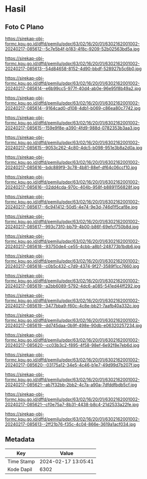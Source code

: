 # Hasil

## Foto C Plano

https://sirekap-obj-formc.kpu.go.id/dffd/pemilu/pdpr/63/02/16/20/01/6302162001002-20240217-085612--5c7e5b4f-b183-4f8c-9209-52b02563bd5a.jpg

https://sirekap-obj-formc.kpu.go.id/dffd/pemilu/pdpr/63/02/16/20/01/6302162001002-20240217-085613--54d84658-8152-4d90-bbdf-528927b5c6b0.jpg

https://sirekap-obj-formc.kpu.go.id/dffd/pemilu/pdpr/63/02/16/20/01/6302162001002-20240217-085614--e6b99cc5-977f-40d4-ab0e-96e95f8b49a2.jpg

https://sirekap-obj-formc.kpu.go.id/dffd/pemilu/pdpr/63/02/16/20/01/6302162001002-20240217-085614--9164cad0-d108-4db1-b069-c86ea80c7742.jpg

https://sirekap-obj-formc.kpu.go.id/dffd/pemilu/pdpr/63/02/16/20/01/6302162001002-20240217-085615--159e9f8e-a390-4fd9-988d-0782353b3aa3.jpg

https://sirekap-obj-formc.kpu.go.id/dffd/pemilu/pdpr/63/02/16/20/01/6302162001002-20240217-085615--9053c262-4c80-4dc5-b098-951e3b8a2d0a.jpg

https://sirekap-obj-formc.kpu.go.id/dffd/pemilu/pdpr/63/02/16/20/01/6302162001002-20240217-085616--bdc889f9-3c78-4b81-88ef-df64c06ccf10.jpg

https://sirekap-obj-formc.kpu.go.id/dffd/pemilu/pdpr/63/02/16/20/01/6302162001002-20240217-085616--02dd4cda-970c-404b-958f-b8891156828f.jpg

https://sirekap-obj-formc.kpu.go.id/dffd/pemilu/pdpr/63/02/16/20/01/6302162001002-20240217-085617--6c941412-50d5-4e74-9e3d-746d1f5caf8e.jpg

https://sirekap-obj-formc.kpu.go.id/dffd/pemilu/pdpr/63/02/16/20/01/6302162001002-20240217-085617--993c73f0-bb79-4b00-b86f-69efcf750b8d.jpg

https://sirekap-obj-formc.kpu.go.id/dffd/pemilu/pdpr/63/02/16/20/01/6302162001002-20240217-085618--93750de4-ce55-4cbb-a8b1-248773b1bdb6.jpg

https://sirekap-obj-formc.kpu.go.id/dffd/pemilu/pdpr/63/02/16/20/01/6302162001002-20240217-085618--c0b5c432-c7d9-4374-9f27-3589f1cc7660.jpg

https://sirekap-obj-formc.kpu.go.id/dffd/pemilu/pdpr/63/02/16/20/01/6302162001002-20240217-085619--a2bb6089-5792-4dc6-a085-541ed44ff292.jpg

https://sirekap-obj-formc.kpu.go.id/dffd/pemilu/pdpr/63/02/16/20/01/6302162001002-20240217-085619--3477bba9-f60c-4c8e-bb21-7aafb40a332c.jpg

https://sirekap-obj-formc.kpu.go.id/dffd/pemilu/pdpr/63/02/16/20/01/6302162001002-20240217-085619--dd745daa-0b9f-498e-90db-e06320257234.jpg

https://sirekap-obj-formc.kpu.go.id/dffd/pemilu/pdpr/63/02/16/20/01/6302162001002-20240217-085620--cc03b3c2-f895-4f58-98ef-6e92f8e7eb6d.jpg

https://sirekap-obj-formc.kpu.go.id/dffd/pemilu/pdpr/63/02/16/20/01/6302162001002-20240217-085620--03175a12-34e5-4c46-b1e7-49d99d7b207f.jpg

https://sirekap-obj-formc.kpu.go.id/dffd/pemilu/pdpr/63/02/16/20/01/6302162001002-20240217-085621--ab7f32bb-2bb2-4c7a-a90a-7dfddfbdb5cf.jpg

https://sirekap-obj-formc.kpu.go.id/dffd/pemilu/pdpr/63/02/16/20/01/6302162001002-20240217-085621--cf0e75a7-8b31-4438-b8c4-21d2533a22fe.jpg

https://sirekap-obj-formc.kpu.go.id/dffd/pemilu/pdpr/63/02/16/20/01/6302162001002-20240217-085613--2ff21b76-f35c-4c04-866e-3619a1acf034.jpg


## Metadata

| Key        | Value               |
| ---------- | ------------------- |
| Time Stamp | 2024-02-17 13:05:41 |
| Kode Dapil | 6302                |



